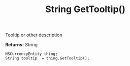 ﻿---
uid: crmscript_ref_NSCurrencyEntity_GetTooltip
title: String GetTooltip()
intellisense: NSCurrencyEntity.GetTooltip
keywords: NSCurrencyEntity, GetTooltip
so.topic: reference
---

Tooltip or other description

**Returns:** String


```crmscript
NSCurrencyEntity thing;
String tooltip  = thing.GetTooltip();
```


